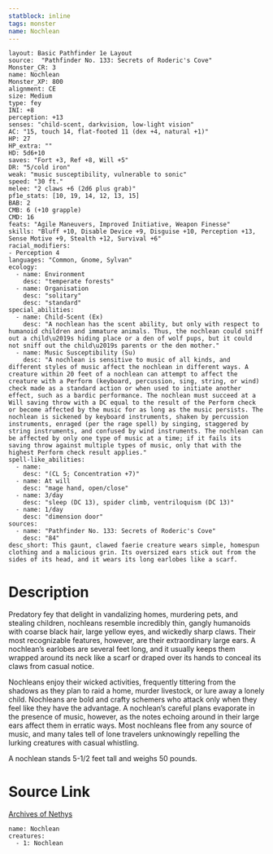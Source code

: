 ```yaml
---
statblock: inline
tags: monster
name: Nochlean
---
```

```statblock
layout: Basic Pathfinder 1e Layout
source:  "Pathfinder No. 133: Secrets of Roderic's Cove"
Monster_CR: 3
name: Nochlean
Monster_XP: 800
alignment: CE
size: Medium
type: fey
INI: +8
perception: +13
senses: "child-scent, darkvision, low-light vision"
AC: "15, touch 14, flat-footed 11 (dex +4, natural +1)"
HP: 27
HP_extra: ""
HD: 5d6+10
saves: "Fort +3, Ref +8, Will +5"
DR: "5/cold iron"
weak: "music susceptibility, vulnerable to sonic"
speed: "30 ft."
melee: "2 claws +6 (2d6 plus grab)"
pf1e_stats: [10, 19, 14, 12, 13, 15]
BAB: 2
CMB: 6 (+10 grapple)
CMD: 16
feats: "Agile Maneuvers, Improved Initiative, Weapon Finesse"
skills: "Bluff +10, Disable Device +9, Disguise +10, Perception +13, Sense Motive +9, Stealth +12, Survival +6"
racial_modifiers:
- Perception 4
languages: "Common, Gnome, Sylvan"
ecology:
  - name: Environment
    desc: "temperate forests"
  - name: Organisation
    desc: "solitary"
    desc: "standard"
special_abilities:
  - name: Child-Scent (Ex)
    desc: "A nochlean has the scent ability, but only with respect to humanoid children and immature animals. Thus, the nochlean could sniff out a child\u2019s hiding place or a den of wolf pups, but it could not sniff out the child\u2019s parents or the den mother."
  - name: Music Susceptibility (Su)
    desc: "A nochlean is sensitive to music of all kinds, and different styles of music affect the nochlean in different ways. A creature within 20 feet of a nochlean can attempt to affect the creature with a Perform (keyboard, percussion, sing, string, or wind) check made as a standard action or when used to initiate another effect, such as a bardic performance. The nochlean must succeed at a Will saving throw with a DC equal to the result of the Perform check or become affected by the music for as long as the music persists. The nochlean is sickened by keyboard instruments, shaken by percussion instruments, enraged (per the rage spell) by singing, staggered by string instruments, and confused by wind instruments. The nochlean can be affected by only one type of music at a time; if it fails its saving throw against multiple types of music, only that with the highest Perform check result applies."
spell-like_abilities:
  - name:
    desc: "(CL 5; Concentration +7)"
  - name: At will
    desc: "mage hand, open/close"
  - name: 3/day
    desc: "sleep (DC 13), spider climb, ventriloquism (DC 13)"
  - name: 1/day
    desc: "dimension door"
sources:
  - name: "Pathfinder No. 133: Secrets of Roderic's Cove"
    desc: "84"
desc_short: This gaunt, clawed faerie creature wears simple, homespun clothing and a malicious grin. Its oversized ears stick out from the sides of its head, and it wears its long earlobes like a scarf.
```
# Description
Predatory fey that delight in vandalizing homes, murdering pets, and stealing children, nochleans resemble incredibly thin, gangly humanoids with coarse black hair, large yellow eyes, and wickedly sharp claws. Their most recognizable features, however, are their extraordinary large ears. A nochlean’s earlobes are several feet long, and it usually keeps them wrapped around its neck like a scarf or draped over its hands to conceal its claws from casual notice.

 Nochleans enjoy their wicked activities, frequently tittering from the shadows as they plan to raid a home, murder livestock, or lure away a lonely child. Nochleans are bold and crafty schemers who attack only when they feel like they have the advantage. A nochlean’s careful plans evaporate in the presence of music, however, as the notes echoing around in their large ears affect them in erratic ways. Most nochleans flee from any source of music, and many tales tell of lone travelers unknowingly repelling the lurking creatures with casual whistling.

 A nochlean stands 5-1/2 feet tall and weighs 50 pounds.
# Source Link
[Archives of Nethys](https://aonprd.com/MonsterDisplay.aspx?ItemName=Nochlean)
```encounter-table
name: Nochlean
creatures:
  - 1: Nochlean
```
